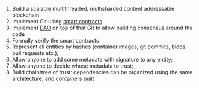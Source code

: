 
1. Build a scalable multithreaded, multisharded content addressable blockchain
2. Implement Git using [smart contracts](../on-chain-architecture/gosh-smart-contracts.md)
3. Implement [DAO](../on-chain-architecture/organizations-gosh-dao-and-smv.md) on top of that Git to allow building consensus around the code
4. Formally verify the smart contracts
5. Represent all entities by hashes (container images, git commits, blobs, pull requests etc.);
6. Allow anyone to add some metadata with signature to any entity;
7. Allow anyone to decide whose metadata to trust;
8. Build chain/tree of trust: dependencies can be organized using the same architecture, and containers built
